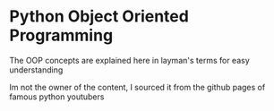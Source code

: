 # Python Object Oriented Programming
The OOP concepts are explained here in layman's terms for easy understanding

Im not the owner of the content, I sourced it from the github pages of famous python youtubers

